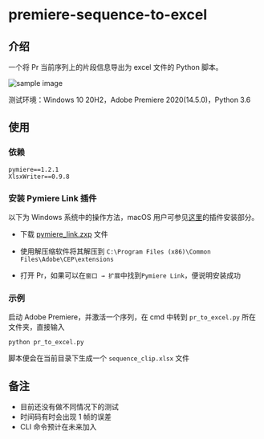 # premiere-sequence-to-excel

## 介绍

一个将 Pr 当前序列上的片段信息导出为 excel 文件的 Python 脚本。

![sample image](https://i.loli.net/2021/03/13/lSyc3zCZUJTIBx6.png)

测试环境：Windows 10 20H2，Adobe Premiere 2020(14.5.0)，Python 3.6





## 使用

### 依赖

```
pymiere==1.2.1
XlsxWriter==0.9.8
```



### 安装 Pymiere Link 插件

以下为 Windows 系统中的操作方法，macOS 用户可参见[这里](https://github.com/qmasingarbe/pymiere/blob/master/README.md#installation)的插件安装部分。

- 下载 [pymiere_link.zxp](https://github.com/qmasingarbe/pymiere/blob/master/pymiere_link.zxp) 文件

- 使用解压缩软件将其解压到 `C:\Program Files (x86)\Common Files\Adobe\CEP\extensions`

- 打开 Pr，如果可以在`窗口 → 扩展`中找到`Pymiere Link`，便说明安装成功

  

### 示例

启动 Adobe Premiere，并激活一个序列，在 cmd 中转到 `pr_to_excel.py` 所在文件夹，直接输入

```
python pr_to_excel.py
```

脚本便会在当前目录下生成一个 `sequence_clip.xlsx` 文件

  

## 备注

- 目前还没有做不同情况下的测试
- 时间码有时会出现 1 帧的误差
- CLI 命令预计在未来加入



